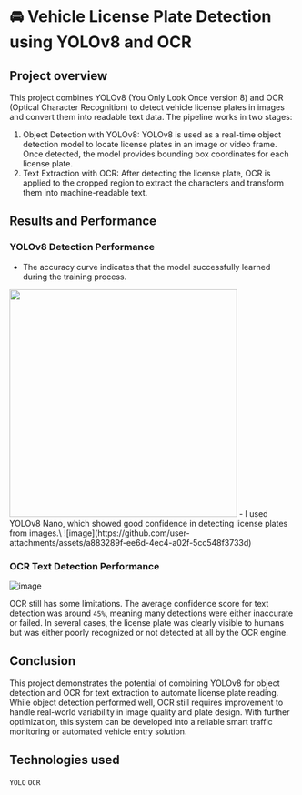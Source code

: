 #  🚘 Vehicle License Plate Detection using YOLOv8 and OCR

## Project overview
This project combines YOLOv8 (You Only Look Once version 8) and OCR (Optical Character Recognition) to detect vehicle license plates in images and convert them into readable text data.
The pipeline works in two stages:
1. Object Detection with YOLOv8:
   YOLOv8 is used as a real-time object detection model to locate license plates in an image or video frame. Once detected, the model provides bounding box coordinates for each license plate.
3. Text Extraction with OCR:
   After detecting the license plate, OCR is applied to the cropped region to extract the characters and transform them into machine-readable text.

## Results and Performance

### YOLOv8 Detection Performance
- The accuracy curve indicates that the model successfully learned during the training process.
<img src="https://github.com/user-attachments/assets/4322fd92-bc49-4f03-9098-7e8f50b901c3" width="400">
- I used YOLOv8 Nano, which showed good confidence in detecting license plates from images.\
![image](https://github.com/user-attachments/assets/a883289f-ee6d-4ec4-a02f-5cc548f3733d)

### OCR Text Detection Performance

![image](https://github.com/user-attachments/assets/6510c382-4326-4615-a792-23b5cba8b65f)

OCR still has some limitations. The average confidence score for text detection was around `45%`, meaning many detections were either inaccurate or failed.
In several cases, the license plate was clearly visible to humans but was either poorly recognized or not detected at all by the OCR engine.

## Conclusion
This project demonstrates the potential of combining YOLOv8 for object detection and OCR for text extraction to automate license plate reading. 
While object detection performed well, OCR still requires improvement to handle real-world variability in image quality and plate design.
With further optimization, this system can be developed into a reliable smart traffic monitoring or automated vehicle entry solution.

## Technologies used
`YOLO` `OCR` 
